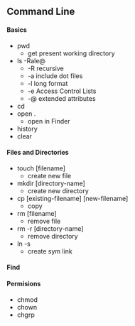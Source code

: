 ## Command Line

#### Basics
- pwd
  - get present working directory
- ls -Rale@
  - -R recursive
  - -a include dot files
  - -l long format
  - -e Access Control Lists
  - -@ extended attributes
- cd
- open .
  - open in Finder
- history
- clear

#### Files and Directories
- touch [filename]
  - create new file
- mkdir [directory-name]
  - create new directory 
- cp [existing-filename] [new-filename]
  - copy 
- rm [filename]
  - remove file
- rm -r [directory-name]
  - remove directory
- ln -s
  - create sym link

#### Find

#### Permisions
- chmod
- chown
- chgrp
